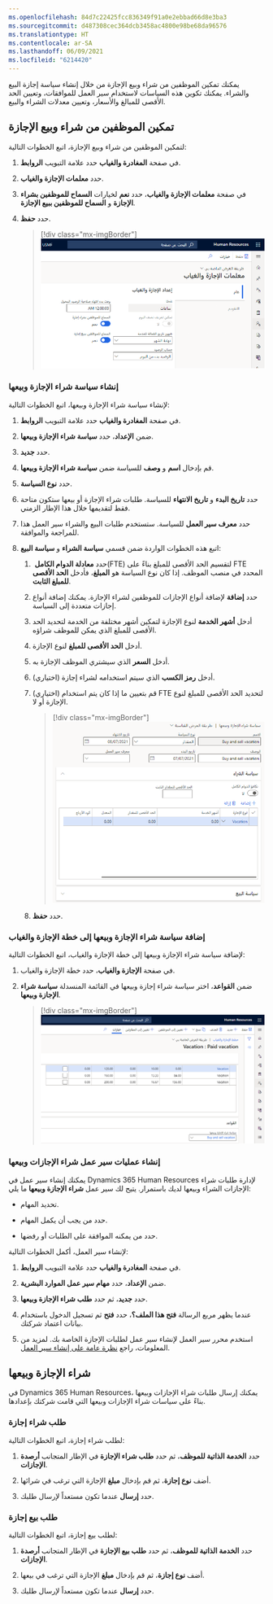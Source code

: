 ```yaml
---
ms.openlocfilehash: 84d7c22425fcc836349f91a0e2ebbad66d8e3ba3
ms.sourcegitcommit: d487308cec364dcb3458ac4800e98be68da96576
ms.translationtype: HT
ms.contentlocale: ar-SA
ms.lasthandoff: 06/09/2021
ms.locfileid: "6214420"
---
```

يمكنك تمكين الموظفين من شراء وبيع الإجازة من خلال إنشاء سياسة إجازة البيع والشراء. يمكنك تكوين هذه السياسات لاستخدام سير العمل للموافقات، وتعيين الحد الأقصى للمبالغ والأسعار، وتعيين معدلات الشراء والبيع.

## <a name="enable-employees-to-buy-and-sell-leave"></a>تمكين الموظفين من شراء وبيع الإجازة
لتمكين الموظفين من شراء وبيع الإجازة، اتبع الخطوات التالية:

1.  في صفحة **المغادرة والغياب** حدد علامة التبويب **الروابط**.

1.  حدد **معلمات الإجازة والغياب**.

1.  في صفحة **معلمات الإجازة والغياب**، حدد **نعم** لخيارات **السماح للموظفين بشراء الإجازة** و **السماح للموظفين ببيع الإجازة**.

1.  حدد **حفظ**.

    > [!div class="mx-imgBorder"]
    > [![لقطة شاشة لتمكين الموظفين من شراء وبيع الإجازة.](../media/hr-leave-absence-buy-sell-enable.png)](../media/hr-leave-absence-buy-sell-enable.png#lightbox)

### <a name="create-a-buy-and-sell-leave-policy"></a>إنشاء سياسة شراء الإجازة وبيعها

لإنشاء سياسة شراء الإجازة وبيعها، اتبع الخطوات التالية:

1.  في صفحة **المغادرة والغياب** حدد علامة التبويب **الروابط**.

1.  ضمن **الإعداد**، حدد **سياسة شراء الإجازة وبيعها**.

1.  حدد **جديد**.

1.  قم بإدخال **اسم** و **وصف** للسياسة ضمن **سياسة شراء الإجازة وبيعها**.

1.  حدد **نوع السياسة**.

1.  حدد **تاريخ البدء** و **تاريخ الانتهاء** للسياسة. طلبات شراء الإجازة أو بيعها ستكون متاحة فقط لتقديمها خلال هذا الإطار الزمني.

1.  حدد **معرف سير العمل** للسياسة. ستستخدم طلبات البيع والشراء سير العمل هذا للمراجعة والموافقة.

1. اتبع هذه الخطوات الواردة ضمن قسمي **سياسة الشراء** و **سياسة البيع**:

    1.  حدد **معادلة الدوام الكامل** ‏(FTE) لتقسيم الحد الأقصى للمبلغ بناءً على FTE المحدد في منصب الموظف. إذا كان نوع السياسة هو **المبلغ**، فأدخل **الحد الأقصى للمبلغ الثابت**.

    1.  حدد **إضافة** لإضافة أنواع الإجازات للموظفين لشراء الإجازة.
        يمكنك إضافة أنواع إجازات متعددة إلى السياسة.

    1.  أدخل **أشهر الخدمة** لنوع الإجازة لتمكين أشهر مختلفة من الخدمة لتحديد الحد الأقصى للمبلغ الذي يمكن للموظف شراؤه.

    1.  أدخل **الحد الأقصى للمبلغ** لنوع الإجازة.

    1.  أدخل **السعر** الذي سيشتري الموظف الإجازة به.

    1.  (اختياري) أدخل **رمز الكسب** الذي سيتم استخدامه لشراء إجازة.

    1.  (اختياري) قم بتعيين ما إذا كان يتم استخدام FTE لتحديد الحد الأقصى للمبلغ لنوع الإجازة أو لا.

        > [!div class="mx-imgBorder"]
        > [![لقطة شاشة لإنشاء سياسة شراء الإجازة وبيعها.](../media/hr-leave-absence-buy-sell-policy.png)](../media/hr-leave-absence-buy-sell-policy.png#lightbox)

    1.  حدد **حفظ**.

### <a name="add-the-buy-and-sell-leave-policy-to-a-leave-and-absence-plan"></a>إضافة سياسة شراء الإجازة وبيعها إلى خطة الإجازة والغياب

لإضافة سياسة شراء الإجازة وبيعها إلى خطة الإجازة والغياب، اتبع الخطوات التالية:

1.  في صفحة **الإجازة والغياب**، حدد خطة الإجازة والغياب.

1.  ضمن **القواعد**، اختر سياسة شراء إجازة وبيعها في القائمة المنسدلة **سياسة شراء الإجازة وبيعها**.

    > [!div class="mx-imgBorder"]
    > [![لقطة شاشة لتحديد سياسة شراء الإجازة وبيعها.](../media/hr-leave-absence-buy-sell-add-policy.png)](../media/hr-leave-absence-buy-sell-add-policy.png#lightbox)

### <a name="create-buy-and-sell-leave-workflows"></a>إنشاء عمليات سير عمل شراء الإجازات وبيعها

يمكنك إنشاء سير عمل في Dynamics 365 Human Resources لإدارة طلبات شراء الإجازات الشراء وبيعها لديك باستمرار. يتيح لك سير عمل **شراء الإجازة وبيعها** ما يلي:

- تحديد المهام.

- حدد من يجب أن يكمل المهام.

- حدد من يمكنه الموافقة على الطلبات أو رفضها.

لإنشاء سير العمل، أكمل الخطوات التالية:

1.  في صفحة **المغادرة والغياب** حدد علامة التبويب **الروابط**.

1.  ضمن **الإعداد**، حدد **مهام سير عمل الموارد البشرية**.

1.  حدد **جديد**، ثم حدد **طلب شراء الإجازة وبيعها**.

1.  عندما يظهر مربع الرسالة **فتح هذا الملف؟**، حدد **فتح** ثم تسجيل الدخول باستخدام بيانات اعتماد شركتك.

1.  استخدم محرر سير العمل لإنشاء سير عمل لطلبات الإجازة الخاصة بك. لمزيد من المعلومات، راجع [نظرة عامة على إنشاء سير العمل](/dynamics365/fin-ops-core/fin-ops/organization-administration/create-workflow/?azure-portal=true).

## <a name="buy-and-sell-leave"></a>شراء الإجازة وبيعها

في Dynamics 365 Human Resources، يمكنك إرسال طلبات شراء الإجازات وبيعها بناءً على سياسات شراء الإجازات وبيعها التي قامت شركتك بإعدادها.

### <a name="request-to-buy-leave"></a>طلب شراء إجازة
لطلب شراء إجازة، اتبع الخطوات التالية:

1.  حدد **الخدمة الذاتية للموظف**، ثم حدد **طلب شراء الإجازة** في الإطار المتجانب **أرصدة الإجازات**.

1.  أضف **نوع إجازة**، ثم قم بإدخال **مبلغ** الإجازة التي ترغب في شرائها.

1.  حدد **إرسال** عندما تكون مستعداً لإرسال طلبك.

### <a name="request-to-sell-leave"></a>طلب بيع إجازة
لطلب بيع إجازة، اتبع الخطوات التالية:

1.  حدد **الخدمة الذاتية للموظف**، ثم حدد **طلب بيع الإجازة** في الإطار المتجانب **أرصدة الإجازات**.

1.  أضف **نوع إجازة**، ثم قم بإدخال **مبلغ** الإجازة التي ترغب في بيعها.

1.  حدد **إرسال** عندما تكون مستعداً لإرسال طلبك.

